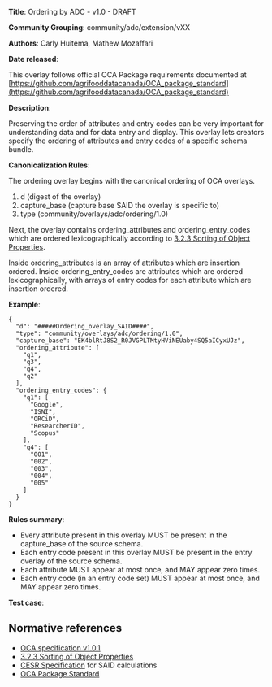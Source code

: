 **Title**: Ordering by ADC - v1.0 - DRAFT

**Community Grouping**: community/adc/extension/vXX

**Authors**: Carly Huitema, Mathew Mozaffari

**Date released**: 

This overlay follows official OCA Package requirements documented at [https://github.com/agrifooddatacanada/OCA_package_standard](https://github.com/agrifooddatacanada/OCA_package_standard)

**Description**:

Preserving the order of attributes and entry codes can be very important for understanding data and for data entry and display. This overlay lets creators specify the ordering of attributes and entry codes of a specific schema bundle.

**Canonicalization Rules**:

The ordering overlay begins with the canonical ordering of OCA overlays.
1) d (digest of the overlay)
2) capture_base (capture base SAID the overlay is specific to)
3) type (community/overlays/adc/ordering/1.0)

Next, the overlay contains ordering_attributes and ordering_entry_codes which are ordered lexicographically according to [3.2.3 Sorting of Object Properties](https://www.rfc-editor.org/rfc/rfc8785#section-3.2.3). 

Inside ordering_attributes is an array of attributes which are insertion ordered. Inside ordering_entry_codes are attributes which are ordered lexicographically, with arrays of entry codes for each attribute which are insertion ordered.

**Example**: 

```
{
  "d": "#####Ordering_overlay_SAID####",
  "type": "community/overlays/adc/ordering/1.0",
  "capture_base": "EK4blRtJ8S2_R0JVGPLTMtyHViNEUaby4SQ5aICyxUJz",
  "ordering_attribute": [
    "q1",
    "q3",
    "q4",
    "q2"
  ],
  "ordering_entry_codes": {
    "q1": [
      "Google",
      "ISNI",
      "ORCiD",
      "ResearcherID",
      "Scopus"
    ],
    "q4": [
      "001",
      "002",
      "003",
      "004",
      "005"
    ]
  }
}
```


**Rules summary**: 
 - Every attribute present in this overlay MUST be present in the capture_base of the source schema.
 - Each entry code present in this overlay MUST be present in the entry overlay of the source schema.
 - Each attribute MUST appear at most once, and MAY appear zero times.
 - Each entry code (in an entry code set) MUST appear at most once, and MAY appear zero times.


**Test case**: 


## Normative references
- [OCA specification v1.0.1](http://oca.colossi.network/specification/) 
- [3.2.3 Sorting of Object Properties](https://www.rfc-editor.org/rfc/rfc8785#section-3.2.3)
- [CESR Specification](https://weboftrust.github.io/ietf-cesr/draft-ssmith-cesr.html) for SAID calculations
- [OCA Package Standard](https://github.com/agrifooddatacanada/OCA_package_standard)
